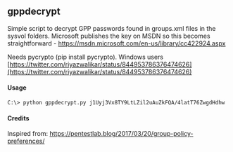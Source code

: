 ## gppdecrypt
Simple script to decrypt GPP passwords found in groups.xml files in the sysvol folders. Microsoft publishes the key on MSDN so this becomes straightforward - https://msdn.microsoft.com/en-us/library/cc422924.aspx

Needs pycrypto (pip install pycrypto).
Windows users [https://twitter.com/riyazwalikar/status/844953786376474626](https://twitter.com/riyazwalikar/status/844953786376474626)

#### Usage
`C:\> python gppdecrypt.py j1Uyj3Vx8TY9LtLZil2uAuZkFQA/4latT76ZwgdHdhw`


#### Credits
Inspired from: https://pentestlab.blog/2017/03/20/group-policy-preferences/
